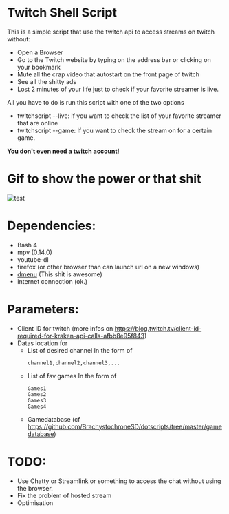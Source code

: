 # Twitch Shell Script

This is a simple script that use the twitch api to access streams on twitch without:
  + Open a Browser
  + Go to the Twitch website by typing on the address bar or clicking on your bookmark
  + Mute all the crap video that autostart on the front page of twitch
  + See all the shitty ads
  + Lost 2 minutes of your life just to check if your favorite streamer is live.

All you have to do is run this script with one of the two options
  + twitchscript --live: if you want to check the list of your favorite streamer that are online
  + twitchscript --game: If you want to check the stream on for a certain game.

**You don't even need a twitch account!**

# Gif to show the power or that shit

![test](https://media.giphy.com/media/8FffLJPtHZaJ1KDHom/giphy.gif)

# Dependencies:
  + Bash 4
  + mpv (0.14.0)
  + youtube-dl
  + firefox (or other browser than can launch url on a new windows)
  + [dmenu](https://tools.suckless.org/dmenu/) (This shit is awesome)
  + internet connection (ok.)

# Parameters:
  + Client ID for twitch (more infos on https://blog.twitch.tv/client-id-required-for-kraken-api-calls-afbb8e95f843)
  + Datas location for
    + List of desired channel
      In the form of
      ```
      channel1,channel2,channel3,...
      ```
    + List of fav games
      In the form of
      ```
      Games1
      Games2
      Games3
      Games4
      
      ```
    + Gamedatabase (cf https://github.com/BrachystochroneSD/dotscripts/tree/master/gamedatabase)
    
# TODO:
  + Use Chatty or Streamlink or something to access the chat without using the browser.
  + Fix the problem of hosted stream
  + Optimisation